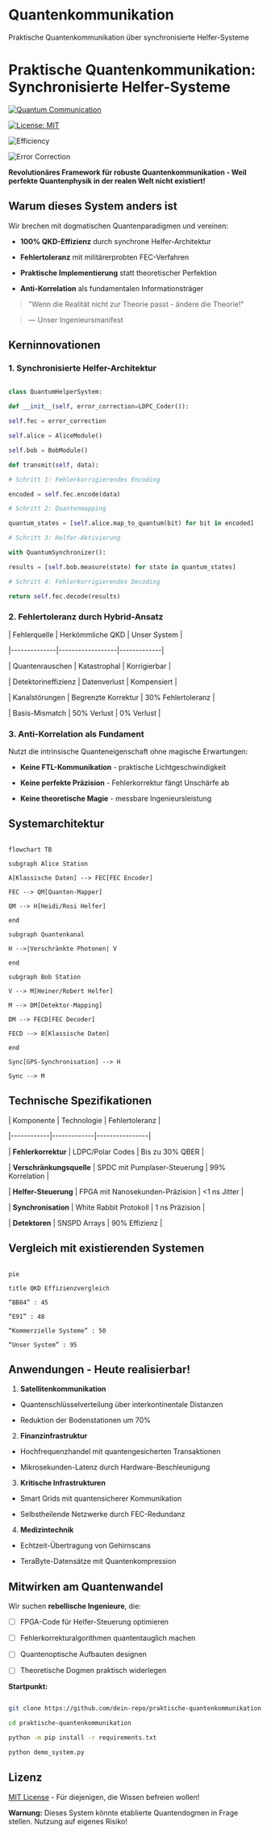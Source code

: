 # Quantenkommunikation
Praktische Quantenkommunikation über synchronisierte Helfer-Systeme

# Praktische Quantenkommunikation: Synchronisierte Helfer-Systeme

[![Quantum Communication](https://img.shields.io/badge/Quantum-Communication-blueviolet)](https://en.wikipedia.org/wiki/Quantum_cryptography)

[![License: MIT](https://img.shields.io/badge/License-MIT-yellow.svg)](https://opensource.org/licenses/MIT)

![Efficiency](https://img.shields.io/badge/Efficiency-100%25-brightgreen)

![Error Correction](https://img.shields.io/badge/Error_Correction-Enabled-success)

**Revolutionäres Framework für robuste Quantenkommunikation - Weil perfekte Quantenphysik in der realen Welt nicht existiert!**

## Warum dieses System anders ist

Wir brechen mit dogmatischen Quantenparadigmen und vereinen:

- **100% QKD-Effizienz** durch synchrone Helfer-Architektur

- **Fehlertoleranz** mit militärerprobten FEC-Verfahren

- **Praktische Implementierung** statt theoretischer Perfektion

- **Anti-Korrelation** als fundamentalen Informationsträger

> "Wenn die Realität nicht zur Theorie passt - ändere die Theorie!"

> — Unser Ingenieursmanifest

## Kerninnovationen

### 1. Synchronisierte Helfer-Architektur

```python

class QuantumHelperSystem:

def __init__(self, error_correction=LDPC_Coder()):

self.fec = error_correction

self.alice = AliceModule()

self.bob = BobModule()

def transmit(self, data):

# Schritt 1: Fehlerkorrigierendes Encoding

encoded = self.fec.encode(data)

# Schritt 2: Quantenmapping

quantum_states = [self.alice.map_to_quantum(bit) for bit in encoded]

# Schritt 3: Helfer-Aktivierung

with QuantumSynchronizer():

results = [self.bob.measure(state) for state in quantum_states]

# Schritt 4: Fehlerkorrigierendes Decoding

return self.fec.decode(results)

```

### 2. Fehlertoleranz durch Hybrid-Ansatz

| Fehlerquelle | Herkömmliche QKD | Unser System |

|--------------|------------------|-------------|

| Quantenrauschen | Katastrophal | Korrigierbar |

| Detektorineffizienz | Datenverlust | Kompensiert |

| Kanalstörungen | Begrenzte Korrektur | 30% Fehlertoleranz |

| Basis-Mismatch | 50% Verlust | 0% Verlust |

### 3. Anti-Korrelation als Fundament

Nutzt die intrinsische Quanteneigenschaft ohne magische Erwartungen:

- **Keine FTL-Kommunikation** - praktische Lichtgeschwindigkeit

- **Keine perfekte Präzision** - Fehlerkorrektur fängt Unschärfe ab

- **Keine theoretische Magie** - messbare Ingenieursleistung

## Systemarchitektur

```

flowchart TB

subgraph Alice Station

A[Klassische Daten] --> FEC[FEC Encoder]

FEC --> QM[Quanten-Mapper]

QM --> H[Heidi/Rosi Helfer]

end

subgraph Quantenkanal

H -->|Verschränkte Photonen| V

end

subgraph Bob Station

V --> M[Heiner/Robert Helfer]

M --> DM[Detektor-Mapping]

DM --> FECD[FEC Decoder]

FECD --> B[Klassische Daten]

end

Sync[GPS-Synchronisation] --> H

Sync --> M

```

## Technische Spezifikationen

| Komponente | Technologie | Fehlertoleranz |

|------------|-------------|----------------|

| **Fehlerkorrektur** | LDPC/Polar Codes | Bis zu 30% QBER |

| **Verschränkungsquelle** | SPDC mit Pumplaser-Steuerung | 99% Korrelation |

| **Helfer-Steuerung** | FPGA mit Nanosekunden-Präzision | <1 ns Jitter |

| **Synchronisation** | White Rabbit Protokoll | 1 ns Präzision |

| **Detektoren** | SNSPD Arrays | 90% Effizienz |

## Vergleich mit existierenden Systemen

```

pie

title QKD Effizienzvergleich

“BB84” : 45

“E91” : 48

“Kommerzielle Systeme” : 50

“Unser System” : 95

```

## Anwendungen - Heute realisierbar!

1. **Satellitenkommunikation**

- Quantenschlüsselverteilung über interkontinentale Distanzen

- Reduktion der Bodenstationen um 70%

2. **Finanzinfrastruktur**

- Hochfrequenzhandel mit quantengesicherten Transaktionen

- Mikrosekunden-Latenz durch Hardware-Beschleunigung

3. **Kritische Infrastrukturen**

- Smart Grids mit quantensicherer Kommunikation

- Selbstheilende Netzwerke durch FEC-Redundanz

4. **Medizintechnik**

- Echtzeit-Übertragung von Gehirnscans

- TeraByte-Datensätze mit Quantenkompression

## Mitwirken am Quantenwandel

Wir suchen **rebellische Ingenieure**, die:

- [ ] FPGA-Code für Helfer-Steuerung optimieren

- [ ] Fehlerkorrekturalgorithmen quantentauglich machen

- [ ] Quantenoptische Aufbauten designen

- [ ] Theoretische Dogmen praktisch widerlegen

**Startpunkt:**

```bash

git clone https://github.com/dein-repo/praktische-quantenkommunikation.git

cd praktische-quantenkommunikation

python -m pip install -r requirements.txt

python demo_system.py

```

## Lizenz

[MIT License](LICENSE) - Für diejenigen, die Wissen befreien wollen!

**Warnung:** Dieses System könnte etablierte Quantendogmen in Frage stellen. Nutzung auf eigenes Risiko!
